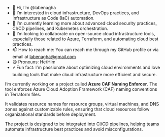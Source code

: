 - 👋 Hi, I’m @labenagha
- 👀 I’m interested in cloud infrastructure, DevOps practices, and Infrastructure as Code (IaC) automation.
- 🌱 I’m currently learning more about advanced cloud security practices, CI/CD pipelines, and Kubernetes orchestration.
- 💞️ I’m looking to collaborate on open-source cloud infrastructure tools, especially those related to Azure, Terraform, and automating cloud best practices.
- 📫 How to reach me: You can reach me through my GitHub profile or via email at labenagha@gmail.com
- 😄 Pronouns: He/Him
- ⚡ Fun fact: I'm passionate about optimizing cloud environments and love building tools that make cloud infrastructure more efficient and secure.

I’m currently working on a project called **Azure CAF Naming Enforcer**. The tool enforces Azure Cloud Adoption Framework (CAF) naming conventions in Terraform files.

It validates resource names for resource groups, virtual machines, and DNS zones against customizable rules, ensuring that cloud resources follow organizational standards before deployment. 

The project is designed to be integrated into CI/CD pipelines, helping teams automate infrastructure best practices and avoid misconfigurations.

<!---
labenagha/labenagha is a ✨ special ✨ repository because its `README.md` (this file) appears on your GitHub profile.
You can click the Preview link to take a look at your changes.
--->
